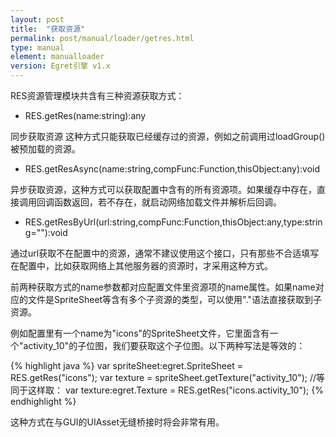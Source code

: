 ```yaml
---
layout: post
title:  "获取资源"
permalink: post/manual/loader/getres.html
type: manual
element: manualloader
version: Egret引擎 v1.x
---
```


RES资源管理模块共含有三种资源获取方式：

* RES.getRes(name:string):any

同步获取资源 这种方式只能获取已经缓存过的资源，例如之前调用过loadGroup()被预加载的资源。

* RES.getResAsync(name:string,compFunc:Function,thisObject:any):void

异步获取资源，这种方式可以获取配置中含有的所有资源项。如果缓存中存在，直接调用回调函数返回，若不存在，就启动网络加载文件并解析后回调。

* RES.getResByUrl(url:string,compFunc:Function,thisObject:any,type:string=""):void 

通过url获取不在配置中的资源，通常不建议使用这个接口，只有那些不合适填写在配置中，比如获取网络上其他服务器的资源时，才采用这种方式。

前两种获取方式的name参数都对应配置文件里资源项的name属性。如果name对应的文件是SpriteSheet等含有多个子资源的类型，可以使用"."语法直接获取到子资源。

例如配置里有一个name为"icons"的SpriteSheet文件，它里面含有一个"activity_10"的子位图，我们要获取这个子位图。以下两种写法是等效的：

{% highlight java %}
var spriteSheet:egret.SpriteSheet = RES.getRes("icons");
var texture = spriteSheet.getTexture("activity_10");
//等同于这样取：
var texture:egret.Texture = RES.getRes("icons.activity_10");
{% endhighlight %}

这种方式在与GUI的UIAsset无缝桥接时将会非常有用。